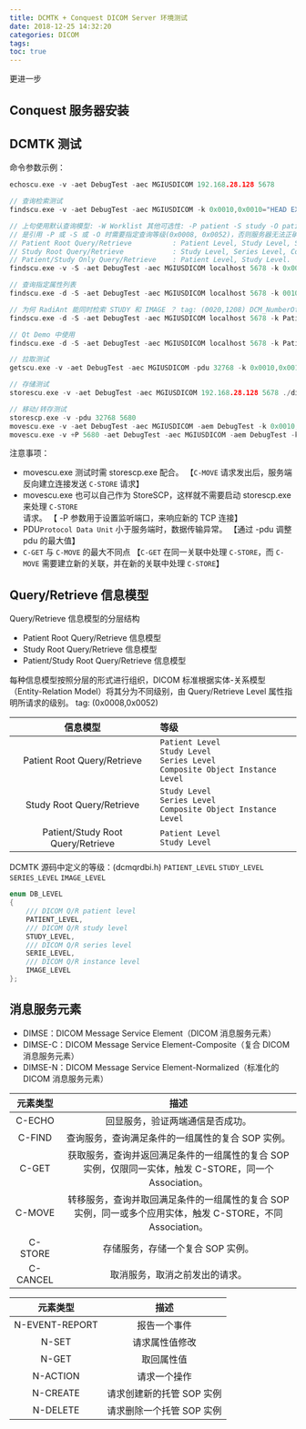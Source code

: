 ```yaml
---
title: DCMTK + Conquest DICOM Server 环境测试
date: 2018-12-25 14:32:20
categories: DICOM
tags:
toc: true
---
```


更进一步

<!-- More -->

## Conquest 服务器安装

## DCMTK 测试

命令参数示例：
``` c
echoscu.exe -v -aet DebugTest -aec MGIUSDICOM 192.168.28.128 5678

// 查询检索测试
findscu.exe -v -aet DebugTest -aec MGIUSDICOM -k 0x0010,0x0010="HEAD EXP2" 192.168.28.128 5678

// 上句使用默认查询模型: -W Worklist 其他可选性: -P patient -S study -O patient/study except worklist 
// 是引用 -P 或 -S 或 -O 时需要指定查询等级(0x0008, 0x0052)，否则服务器无法正确处理。
// Patient Root Query/Retrieve          : Patient Level, Study Level, Series Level, Composite Object Instance Level.
// Study Root Query/Retrieve            : Study Level, Series Level, Composite Object Instance Level.
// Patient/Study Only Query/Retrieve    : Patient Level, Study Level.
findscu.exe -v -S -aet DebugTest -aec MGIUSDICOM localhost 5678 -k 0x0010,0x0010="HEAD EXP2" -k 0x0008,0x0052="STUDY"

// 查询指定属性列表
findscu.exe -d -S -aet DebugTest -aec MGIUSDICOM localhost 5678 -k 0010,0010="HEAD EXP2" -k 0008,0052="STUDY" -k 0008,0020="" -k 0020,000d="" -k 0020,0010="" -k 0020,000e=""

// 为何 RadiAnt 能同时检索 STUDY 和 IMAGE ？ tag: (0020,1208) DCM_NumberOfStudyRelatedInstances
findscu.exe -d -S -aet DebugTest -aec MGIUSDICOM localhost 5678 -k PatientName -k 0008,0052="STUDY" -k PatientID -k StudyInstanceUID -k SeriesInstanceUID -k SeriesNumber -k NumberOfStudyRelatedInstances

// Qt Demo 中使用
findscu.exe -d -S -aet DebugTest -aec MGIUSDICOM localhost 5678 -k PatientName="HEAD EXP2" -k "QueryRetrieveLevel=STUDY" -k PatientID -k StudyInstanceUID -k NumberOfStudyRelatedInstances

// 拉取测试
getscu.exe -v -aet DebugTest -aec MGIUSDICOM -pdu 32768 -k 0x0010,0x0010="HEAD EXP2" 192.168.28.128 5678

// 存储测试
storescu.exe -v -aet DebugTest -aec MGIUSDICOM 192.168.28.128 5678 ./dicom_package.dcm

// 移动/转存测试
storescp.exe -v -pdu 32768 5680
movescu.exe -v -aet DebugTest -aec MGIUSDICOM -aem DebugTest -k 0x0010,0x0010="HEAD EXP2" 192.168.28.128 5678
movescu.exe -v +P 5680 -aet DebugTest -aec MGIUSDICOM -aem DebugTest -k 0x0010,0x0010="HEAD EXP2" 192.168.28.128 5678
```

注意事项：
* movescu.exe 测试时需 storescp.exe 配合。
 【`C-MOVE` 请求发出后，服务端反向建立连接发送 `C-STORE` 请求】
* movescu.exe 也可以自己作为 StoreSCP，这样就不需要启动 storescp.exe 来处理 `C-STORE` 请求。
 【 -P 参数用于设置监听端口，来响应新的 TCP 连接】
* PDU`Protocol Data Unit` 小于服务端时，数据传输异常。
 【通过 -pdu 调整 pdu 的最大值】
* `C-GET` 与 `C-MOVE` 的最大不同点
 【`C-GET` 在同一关联中处理 `C-STORE`，而 `C-MOVE` 需要建立新的关联，并在新的关联中处理 `C-STORE`】

## Query/Retrieve 信息模型

Query/Retrieve 信息模型的分层结构

* Patient Root Query/Retrieve 信息模型
* Study Root Query/Retrieve 信息模型
* Patient/Study Root Query/Retrieve 信息模型

每种信息模型按照分层的形式进行组织，DICOM 标准根据实体-关系模型（Entity-Relation Model）将其分为不同级别，由 Query/Retrieve Level 属性指明所请求的级别。
tag: (0x0008,0x0052)

| 信息模型 | 等级 |
|:--------:|:-----|
| Patient Root Query/Retrieve | `Patient Level` <br> `Study Level` <br> `Series Level` <br> `Composite Object Instance Level` |
| Study Root Query/Retrieve | `Study Level` <br> `Series Level` <br> `Composite Object Instance Level` |
| Patient/Study Root Query/Retrieve | `Patient Level` <br> `Study Level` |

DCMTK 源码中定义的等级：(dcmqrdbi.h)
`PATIENT_LEVEL`
`STUDY_LEVEL`
`SERIES_LEVEL`
`IMAGE_LEVEL`

``` c
enum DB_LEVEL
{
    /// DICOM Q/R patient level
    PATIENT_LEVEL,
    /// DICOM Q/R study level
    STUDY_LEVEL,
    /// DICOM Q/R series level
    SERIE_LEVEL,
    /// DICOM Q/R instance level
    IMAGE_LEVEL
};
```

## 消息服务元素

* DIMSE：DICOM Message Service Element（DICOM 消息服务元素）
* DIMSE-C：DICOM Message Service Element-Composite（复合 DICOM 消息服务元素）
* DIMSE-N：DICOM Message Service Element-Normalized（标准化的 DICOM 消息服务元素）

| 元素类型 |   描述   |
|:--------:|:--------:|
| C-ECHO   | 回显服务，验证两端通信是否成功。 |
| C-FIND   | 查询服务，查询满足条件的一组属性的复合 SOP 实例。 |
| C-GET    | 获取服务，查询并返回满足条件的一组属性的复合 SOP 实例，仅限同一实体，触发 C-STORE，同一个 Association。 |
| C-MOVE   | 转移服务，查询并取回满足条件的一组属性的复合 SOP 实例，同一或多个应用实体，触发 C-STORE，不同 Association。 |
| C-STORE  | 存储服务，存储一个复合 SOP 实例。 |
| C-CANCEL | 取消服务，取消之前发出的请求。 |


| 元素类型 |   描述   |
|:--------:|:--------:|
| N-EVENT-REPORT | 报告一个事件 |
| N-SET    | 请求属性值修改 |
| N-GET    | 取回属性值 |
| N-ACTION | 请求一个操作 |
| N-CREATE | 请求创建新的托管 SOP 实例 |
| N-DELETE | 请求删除一个托管 SOP 实例 |

